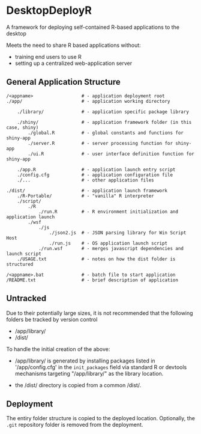 # DesktopDeployR
A framework for deploying self-contained R-based applications to the desktop

Meets the need to share R based applications without:
* training end users to use R
* setting up a centralized web-application server

General Application Structure
-----------------------------
```
/<appname>					# - application deployment root
./app/						# - application working directory

	./library/				# - application specific package library
	
	./shiny/				# - application framework folder (in this case, shiny)
		./global.R			# - global constants and functions for shiny-app
		./server.R			# - server processing function for shiny-app
		./ui.R				# - user interface definition function for shiny-app
	
	./app.R					# - application launch entry script
	./config.cfg			# - application configuration file
	./...					# - other application files
	
./dist/						# - application launch framework
	./R-Portable/			# - "vanilla" R interpreter
	./script/
		./R
			./run.R			# - R environment initialization and application launch
		./wsf
			./js
				./json2.js	# - JSON parsing library for Win Script Host
				./run.js	# - OS application launch script
			./run.wsf		# - merges javascript dependencies and launch script
	./USAGE.txt				# - notes on how the dist folder is structured

/<appname>.bat				# - batch file to start application
/README.txt					# - brief description of application
```

Untracked
---------
Due to their potentially large sizes, it is not recommended that the following 
folders be tracked by version control
* /app/library/
* /dist/

To handle the initial creation of the above:
* /app/library/ is generated by installing packages listed in '/app/config.cfg'
  in the `init_packages` field via standard R or devtools mechanisms targeting 
  "/app/library/" as the library location.
  
* the /dist/ directory is copied from a common /dist/.

Deployment
----------
The entiry folder structure is copied to the deployed location.
Optionally, the `.git` repository folder is removed from the deployment.
